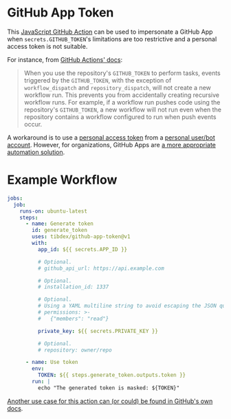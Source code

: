 # GitHub App Token

This [JavaScript GitHub Action](https://help.github.com/en/actions/building-actions/about-actions#javascript-actions) can be used to impersonate a GitHub App when `secrets.GITHUB_TOKEN`'s limitations are too restrictive and a personal access token is not suitable.

For instance, from [GitHub Actions' docs](https://docs.github.com/en/actions/using-workflows/triggering-a-workflow#triggering-a-workflow-from-a-workflow):

> When you use the repository's `GITHUB_TOKEN` to perform tasks, events triggered by the `GITHUB_TOKEN`, with the exception of `workflow_dispatch` and `repository_dispatch`, will not create a new workflow run.
> This prevents you from accidentally creating recursive workflow runs.
> For example, if a workflow run pushes code using the repository's `GITHUB_TOKEN`, a new workflow will not run even when the repository contains a workflow configured to run when push events occur.

A workaround is to use a [personal access token](https://help.github.com/en/github/authenticating-to-github/creating-a-personal-access-token-for-the-command-line) from a [personal user/bot account](https://help.github.com/en/github/getting-started-with-github/types-of-github-accounts#personal-user-accounts).
However, for organizations, GitHub Apps are [a more appropriate automation solution](https://developer.github.com/apps/differences-between-apps/#machine-vs-bot-accounts).

# Example Workflow

```yml
jobs:
  job:
    runs-on: ubuntu-latest
    steps:
      - name: Generate token
        id: generate_token
        uses: tibdex/github-app-token@v1
        with:
          app_id: ${{ secrets.APP_ID }}

          # Optional.
          # github_api_url: https://api.example.com

          # Optional.
          # installation_id: 1337

          # Optional.
          # Using a YAML multiline string to avoid escaping the JSON quotes.
          # permissions: >-
          #   {"members": "read"}

          private_key: ${{ secrets.PRIVATE_KEY }}

          # Optional.
          # repository: owner/repo

      - name: Use token
        env:
          TOKEN: ${{ steps.generate_token.outputs.token }}
        run: |
          echo "The generated token is masked: ${TOKEN}"
```

[Another use case for this action can (or could) be found in GitHub's own docs](https://web.archive.org/web/20230115194214/https://docs.github.com/en/issues/planning-and-tracking-with-projects/automating-your-project/automating-projects-using-actions#example-workflow-authenticating-with-a-github-app).
